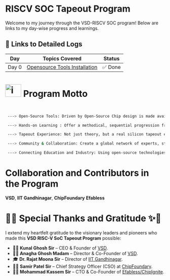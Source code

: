 # RISCV SOC Tapeout Program

Welcome to my journey through the VSD-RISCV SOC program! Below are links to my day-wise progress and learnings.


## 🔽 Links to Detailed Logs

| Day   | Topics Covered                                                                          | Status       |
|-------|-----------------------------------------------------------------------------------------|--------------|
| Day 0 | [Opensource Tools Installation](./DAY0)                                                      | ✅ Done      |




# <img width="50" height="40" alt="image" src="https://github.com/user-attachments/assets/b4d1709a-4e0b-4380-bad9-14200147e049" />  Program Motto

```bash


 ---> Open-Source Tools: Driven by Open-Source Chip design is made available to anyone with the use of free and open-source EDA tools (Yosys, OpenSTA, Magic, Ngspice, OpenLane, etc.).

 ---> Hands-on Learning : Offer a methodical, sequential progression from RTL to GDSII in which students actually build and design a chip.

 ---> Tapeout Experience: Not just theory, but a real silicon tapeout experience (getting from Verilog → GDSII → fabrication).

 ---> Community & Collaboration: Create a global network of experts, students, and VLSI enthusiasts who share knowledge and work together.

 ---> Connecting Education and Industry: Using open-source technologies, give students industry-level flow expertise to make them engineers who are ready for tapeout.

```

# Collaboration and Contributors in the Program

**VSD**, **IIT Gandhinagar**, **ChipFoundary** **Efabless**






#  🙏✨ Special Thanks and Gratitude ✨🙏

  
I extend my heartfelt gratitude to the visionary leaders and pioneers who made this **VSD RISC-V SoC Tapeout Program** possible:  

- 👨‍💼 **Kunal Ghosh Sir** – CEO & Founder of [VSD](https://www.vlsisystemdesign.com/).  
- 👩‍💼 **Anagha Ghosh Madam** – Director & Co-Founder of [VSD](https://www.vlsisystemdesign.com/). 
- 🎓 **Dr. Rajat Moona Sir** – Director of [IIT Gandhinagar](https://iitgn.ac.in/).  
- 🧑‍💼 **Samir Patel Sir** – Chief Strategy Officer (CSO) at [ChipFoundary](https:/efabless.com/).  
- 🧑‍🔬 **Mohammad Kassem Sir** – CTO & Co-Founder of [Efabless/ChipIgnite](https://efabless.com/).  












